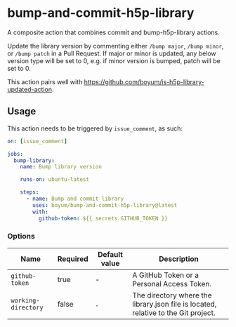 # bump-and-commit-h5p-library

A composite action that combines commit and bump-h5p-library actions.

Update the library version by commenting either `/bump major`, `/bump minor`, or `/bump patch` in a Pull Request. If major or minor is updated, any below version type will be set to 0, e.g. if minor version is bumped, patch will be set to 0.

This action pairs well with <https://github.com/boyum/is-h5p-library-updated-action>.

## Usage

This action needs to be triggered by `issue_comment`, as such:

```yml
on: [issue_comment]

jobs:
  bump-library:
    name: Bump library version

    runs-on: ubuntu-latest

    steps:
      - name: Bump and commit library
        uses: boyum/bump-and-commit-h5p-library@latest
        with:
          github-token: ${{ secrets.GITHUB_TOKEN }}
```

### Options

| Name                | Required | Default value | Description                                                                        |
| ------------------- | -------- | ------------- | ---------------------------------------------------------------------------------- |
| `github-token`      | true     | -             | A GitHub Token or a Personal Access Token.                                         |
| `working-directory` | false    | `.`           | The directory where the library.json file is located, relative to the Git project. |
